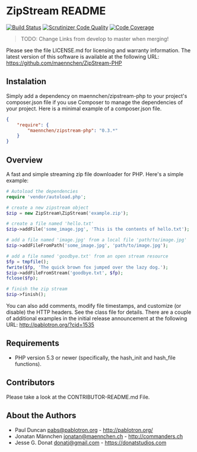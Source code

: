 # ZipStream README

[![Build Status](https://travis-ci.org/maennchen/ZipStream-PHP.svg?branch=develop)](https://travis-ci.org/maennchen/ZipStream-PHP)
[![Scrutinizer Code Quality](https://scrutinizer-ci.com/g/maennchen/ZipStream-PHP/badges/quality-score.png?b=develop)](https://scrutinizer-ci.com/g/maennchen/ZipStream-PHP/?branch=develop)
[![Code Coverage](https://scrutinizer-ci.com/g/maennchen/ZipStream-PHP/badges/coverage.png?b=develop)](https://scrutinizer-ci.com/g/maennchen/ZipStream-PHP/?branch=develop)
> TODO: Change Links from develop to master when merging!

Please see the file LICENSE.md for licensing and warranty information.  The
latest version of this software is available at the following URL: https://github.com/maennchen/ZipStream-PHP

## Instalation
Simply add a dependency on maennchen/zipstream-php to your project's composer.json file if you use Composer to manage the dependencies of your project. Here is a minimal example of a composer.json file.

```json
{
    "require": {
        "maennchen/zipstream-php": "0.3.*"
    }
}
```

## Overview
A fast and simple streaming zip file downloader for PHP.  Here's a
simple example:
```php
# Autoload the dependencies
require 'vendor/autoload.php';

# create a new zipstream object
$zip = new ZipStream\ZipStream('example.zip');

# create a file named 'hello.txt' 
$zip->addFile('some_image.jpg', 'This is the contents of hello.txt');

# add a file named 'image.jpg' from a local file 'path/to/image.jpg'
$zip->addFileFromPath('some_image.jpg', 'path/to/image.jpg');

# add a file named 'goodbye.txt' from an open stream resource
$fp = tmpfile();
fwrite($fp, 'The quick brown fox jumped over the lazy dog.');
$zip->addFileFromStream('goodbye.txt', $fp);
fclose($fp);

# finish the zip stream
$zip->finish();
```

You can also add comments, modify file timestamps, and customize (or
disable) the HTTP headers.  See the class file for details.  There are a
couple of additional examples in the initial release announcement at the
following URL: http://pablotron.org/?cid=1535

## Requirements

  * PHP version 5.3 or newer (specifically, the hash_init and
    hash_file functions).

## Contributors
Please take a look at the CONTRIBUTOR-README.md File.

## About the Authors
* Paul Duncan <pabs@pablotron.org> - http://pablotron.org/
* Jonatan Männchen <jonatan@maennchen.ch> - http://commanders.ch
* Jesse G. Donat <donatj@gmail.com> - https://donatstudios.com

